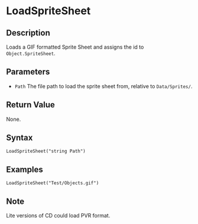 # LoadSpriteSheet

## Description
Loads a GIF formatted Sprite Sheet and assigns the id to `Object.SpriteSheet`.

## Parameters
- `Path`
The file path to load the sprite sheet from, relative to `Data/Sprites/`.

## Return Value
None.

## Syntax
```
LoadSpriteSheet("string Path")
```

## Examples
```
LoadSpriteSheet("Test/Objects.gif")
```

## Note
Lite versions of CD could load PVR format.